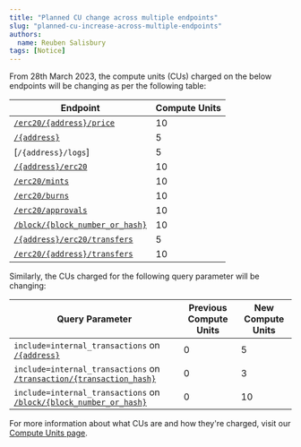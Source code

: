 ```yaml
---
title: "Planned CU change across multiple endpoints"
slug: "planned-cu-increase-across-multiple-endpoints"
authors:
  name: Reuben Salisbury
tags: [Notice]
---
```


From 28th March 2023, the compute units (CUs) charged on the below endpoints will be changing as per the following table:

<!-- truncate -->

| Endpoint                                                                                | Compute Units |
| --------------------------------------------------------------------------------------- | ------------- |
| [`/erc20/{address}/price`](/web3-data-api/evm/reference/get-token-price)                | 10            |
| [`/{address}`](/web3-data-api/evm/reference/get-wallet-transactions)                    | 5             |
| [`/{address}/logs`]                                                                     | 5             |
| [`/{address}/erc20`](/web3-data-api/evm/reference/get-wallet-token-balances)            | 10            |
| [`/erc20/mints`](/web3-data-api/evm/reference/get-erc20-mints)                      | 10            |
| [`/erc20/burns`](/web3-data-api/evm/reference/get-erc20-burns)                      | 10            |
| [`/erc20/approvals`](/web3-data-api/evm/reference/get-erc20-approvals)              | 10            |
| [`/block/{block_number_or_hash}`](/web3-data-api/evm/reference/get-block)               | 10            |
| [`/{address}/erc20/transfers`](/web3-data-api/evm/reference/get-wallet-token-transfers) | 5             |
| [`/erc20/{address}/transfers`](/web3-data-api/evm/reference/get-token-transfers)        | 10            |

Similarly, the CUs charged for the following query parameter will be changing:

| Query Parameter                                                                                                      | Previous Compute Units | New Compute Units |
| -------------------------------------------------------------------------------------------------------------------- | ---------------------- | ----------------- |
| `include=internal_transactions` on [`/{address}`](/web3-data-api/evm/reference/get-wallet-transactions)              | 0                      | 5                 |
| `include=internal_transactions` on [`/transaction/{transaction_hash}`](/web3-data-api/evm/reference/get-transaction) | 0                      | 3                 |
| `include=internal_transactions` on [`/block/{block_number_or_hash}`](/web3-data-api/evm/reference/get-block)         | 0                      | 10                |

For more information about what CUs are and how they're charged, visit our [Compute Units page](/web3-data-api/evm/reference/compute-units-cu).
